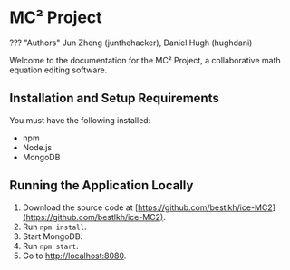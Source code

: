 # MC² Project

??? "Authors"
    Jun Zheng (junthehacker), Daniel Hugh (hughdani)

Welcome to the documentation for the MC² Project, a collaborative math equation editing software.

## Installation and Setup Requirements

You must have the following installed:

* npm
* Node.js
* MongoDB

## Running the Application Locally

1. Download the source code at [https://github.com/bestlkh/ice-MC2](https://github.com/bestlkh/ice-MC2).
2. Run `npm install`.
3. Start MongoDB.
4. Run `npm start`.
5. Go to [http://localhost:8080](http://localhost:8080).